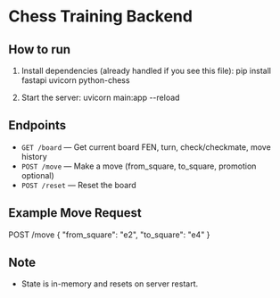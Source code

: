 # Chess Training Backend

## How to run

1. Install dependencies (already handled if you see this file):
   pip install fastapi uvicorn python-chess

2. Start the server:
   uvicorn main:app --reload

## Endpoints

- `GET /board` — Get current board FEN, turn, check/checkmate, move history
- `POST /move` — Make a move (from_square, to_square, promotion optional)
- `POST /reset` — Reset the board

## Example Move Request

POST /move
{
  "from_square": "e2",
  "to_square": "e4"
}

## Note
- State is in-memory and resets on server restart.
